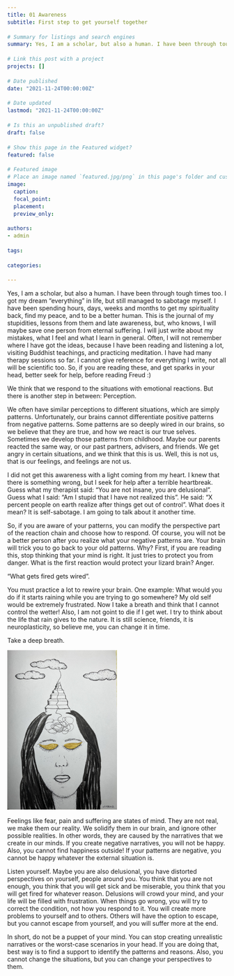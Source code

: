 ```yaml
---
title: 01 Awareness
subtitle: First step to get yourself together

# Summary for listings and search engines
summary: Yes, I am a scholar, but also a human. I have been through tough times too. I got my dream “everything” in life, but still managed to sabotage myself. I have been spending hours, days, weeks and months to get my spirituality back, find my peace, and to be a better human. This is the journal of my stupidities, lessons from them and late awareness, but, who knows, I will maybe save one person from eternal suffering...

# Link this post with a project
projects: []

# Date published
date: "2021-11-24T00:00:00Z"

# Date updated
lastmod: "2021-11-24T00:00:00Z"

# Is this an unpublished draft?
draft: false

# Show this page in the Featured widget?
featured: false

# Featured image
# Place an image named `featured.jpg/png` in this page's folder and customize its options here.
image:
  caption: 
  focal_point:
  placement: 
  preview_only: 

authors:
- admin

tags:

categories:

---
```


Yes, I am a scholar, but also a human. I have been through tough times too. I got my dream “everything” in life, but still managed to sabotage myself. I have been spending hours, days, weeks and months to get my spirituality back, find my peace, and to be a better human. This is the journal of my stupidities, lessons from them and late awareness, but, who knows, I will maybe save one person from eternal suffering. I will just write about my mistakes, what I feel and  what I learn in general. Often, I will not remember where I have got the ideas, because I have been reading and listening a lot, visiting Buddhist teachings, and practicing meditation. I have had many therapy sessions so far. I cannot give reference for everything I write, not all will be scientific too. So, if you are reading these, and get sparks in your head, better seek for help, before reading Freud :) 

We think that we respond to the situations with emotional reactions. But there is another step in between: Perception. 

We often have similar perceptions to different situations, which are simply patterns. Unfortunately, our brains cannot differentiate positive patterns from negative patterns. Some patterns are so deeply wired in our brains, so we believe that they are true, and how we react is our true selves. Sometimes we develop those patterns from childhood. Maybe our parents reacted the same way, or our past partners, advisers, and friends. We get angry in certain situations, and we think that this is us. Well, this is not us, that is our feelings, and feelings are not us.

I did not get this awareness with a light coming from my heart. I knew that there is something wrong, but I seek for help after a terrible heartbreak. Guess what my therapist said: “You are not insane, you are delusional”. Guess what I said: “Am I stupid that I have not realized this”. He said: “X percent people on earth realize after things get out of control”. What does it mean? It is self-sabotage. I am going to talk about it another time. 

So, if you are aware of your patterns, you can modify the perspective part of the reaction chain and choose how to respond. Of course, you will not be a better person after you realize what your negative patterns are. Your brain will trick you to go back to your old patterns. Why? First, if you are reading this, stop thinking that your mind is right. It just tries to protect you from danger. What is the first reaction would protect your lizard brain? Anger. 

“What gets fired gets wired”.

You must practice a lot to rewire your brain. One example: What would you do if it starts raining while you are trying to go somewhere? My old self would be extremely frustrated. Now I take a breath and think that I cannot control the wetter! Also, I am not goint to die if I get wet. I try to think about the life that rain gives to the nature. It is still science, friends, it is neuroplasticity, so believe me, you can change it in time. 

Take a deep breath. 

<img src="images/awareness.jpeg" alt="" width="50%"/>

Feelings like fear, pain and suffering are states of mind. They are not real, we make them our reality. We solidify them in our brain, and ignore other possible realities. In other words, they are caused by the narratives that we create in our minds. If you create negative narratives, you will not be happy. Also, you cannot find happiness outside! If your patterns are negative, you cannot be happy whatever the external situation is. 

Listen yourself. Maybe you are also delusional, you have distorted perspectives on yourself, people around you. You think that you are not enough, you think that you will get sick and be miserable, you think that you will get fired for whatever reason. Delusions will crowd your mind, and your life will be filled with frustration. When things go wrong, you will try to correct the condition, not how you respond to it. You will create more problems to yourself and to others. Others will have the option to escape, but you cannot escape from yourself, and you will suffer more at the end. 

In short, do not be a puppet of your mind. You can stop creating unrealistic narratives or the worst-case scenarios in your head. If you are doing that, best way is to find a support to identify the patterns and reasons. Also, you cannot change the situations, but you can change your perspectives to them. 


